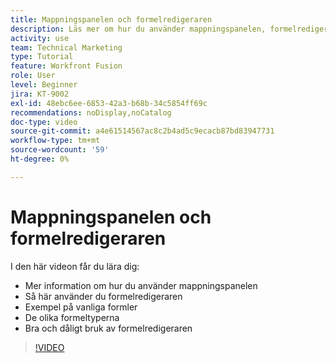 ```yaml
---
title: Mappningspanelen och formelredigeraren
description: Läs mer om hur du använder mappningspanelen, formelredigeraren och vanliga formelexempel i [!DNL Adobe Workfront Fusion].
activity: use
team: Technical Marketing
type: Tutorial
feature: Workfront Fusion
role: User
level: Beginner
jira: KT-9002
exl-id: 48ebc6ee-6853-42a3-b68b-34c5854ff69c
recommendations: noDisplay,noCatalog
doc-type: video
source-git-commit: a4e61514567ac8c2b4ad5c9ecacb87bd83947731
workflow-type: tm+mt
source-wordcount: '59'
ht-degree: 0%

---
```


# Mappningspanelen och formelredigeraren

I den här videon får du lära dig:

* Mer information om hur du använder mappningspanelen
* Så här använder du formelredigeraren
* Exempel på vanliga formler
* De olika formeltyperna
* Bra och dåligt bruk av formelredigeraren

>[!VIDEO](https://video.tv.adobe.com/v/335262/?quality=12&learn=on)
